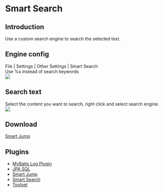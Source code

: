 # Smart Search

## Introduction
Use a custom search engine to search the selected text.  

## Engine config
File | Settings | Other Settings | Smart Search  
Use %s instead of search keywords  
![](https://cdn.nlark.com/yuque/0/2020/png/1214575/1598806145962-9dd1d07e-d332-44ba-bfd9-cab468cf33a4.png)  

## Search text
Select the content you want to search, right click and select search engine.  
![](https://cdn.nlark.com/yuque/0/2020/png/1214575/1598806280335-931b962d-bbfc-475d-9b33-cd282f94efc9.png)  

## Download
[Smart Jump](https://plugins.jetbrains.com/plugin/14615-smart-search/versions)  

## Plugins
* [MyBatis Log Plugin](https://plugins.jetbrains.com/plugin/13905-mybatis-log-plugin) 
* [JPA SQL](https://plugins.jetbrains.com/plugin/15242-jpa-sql) 
* [Smart Jump](https://plugins.jetbrains.com/plugin/14053-smart-jump) 
* [Smart Search](https://plugins.jetbrains.com/plugin/14615-smart-search)
* [Toolset](https://plugins.jetbrains.com/plugin/14384-toolset) 
